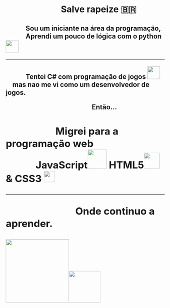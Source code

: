 <h1>&emsp;&emsp;&emsp;&emsp;&emsp;&emsp; Salve rapeize 🇧🇷
<h2>&emsp;&emsp;&emsp;Sou um iniciante na área da programação,<br>&emsp;&emsp;&emsp;Aprendi um pouco de lógica com o python<img src = "https://lh3.googleusercontent.com/proxy/s9ObxDXlxoeuUvibiZG11wpbU48ar_4yToI0xtPgAx4qeRHdqJ_tKQ6WIuuDmd8V6jHgHtSGRAGpQce9udufPyN0c9zIdYZpqbQv46KZ2VJ_BfMHfeQ7UBCQLprMMsB0Y0rqakZggygcBmMA" width = "40"><hr>
<span>&emsp;&emsp;&emsp;Tentei  C# com programação de jogos <img src = "https://upload.wikimedia.org/wikipedia/commons/thumb/0/0d/C_Sharp_wordmark.svg/200px-C_Sharp_wordmark.svg.png" width = "40"></a><br>&emsp;mas nao me vi como um desenvolvedor de jogos.<br><p>&emsp;&emsp;&emsp;&emsp;&emsp;&emsp;&emsp;&emsp;&emsp;&emsp;&emsp;&ensp;&ensp;&ensp;&ensp;Então...</p>
<h2>&emsp;&emsp;&emsp;&emsp;&emsp;Migrei para a programação web<br> &emsp;&emsp;&emsp;JavaScript<img src = "https://blog.vandersonguidi.com.br/wp-content/uploads/2016/11/js3.png" width = "60"> HTML5<img src = "https://upload.wikimedia.org/wikipedia/commons/thumb/6/61/HTML5_logo_and_wordmark.svg/1200px-HTML5_logo_and_wordmark.svg.png" width = "50"> & CSS3 <img src = "https://upload.wikimedia.org/wikipedia/commons/thumb/d/d5/CSS3_logo_and_wordmark.svg/1200px-CSS3_logo_and_wordmark.svg.png" width = "35px"><hr>&emsp;&emsp;&emsp;&emsp;&emsp;&emsp;&emsp;Onde continuo a aprender.
</html>

<a href = "https://www.linkedin.com/in/guilherme-teles-303641214/"><img src = "https://nakedsecurity.sophos.com/wp-content/uploads/sites/2/2017/12/linkedin.png?w=780&h=408&crop=1" width = "200px"><a href ="mailto: guitelesalveslima@gmail.com?"><img src= "https://www.google.com/gmail/about/static/images/logo-gmail.png?cache=1adba63" width = "100"></a>
